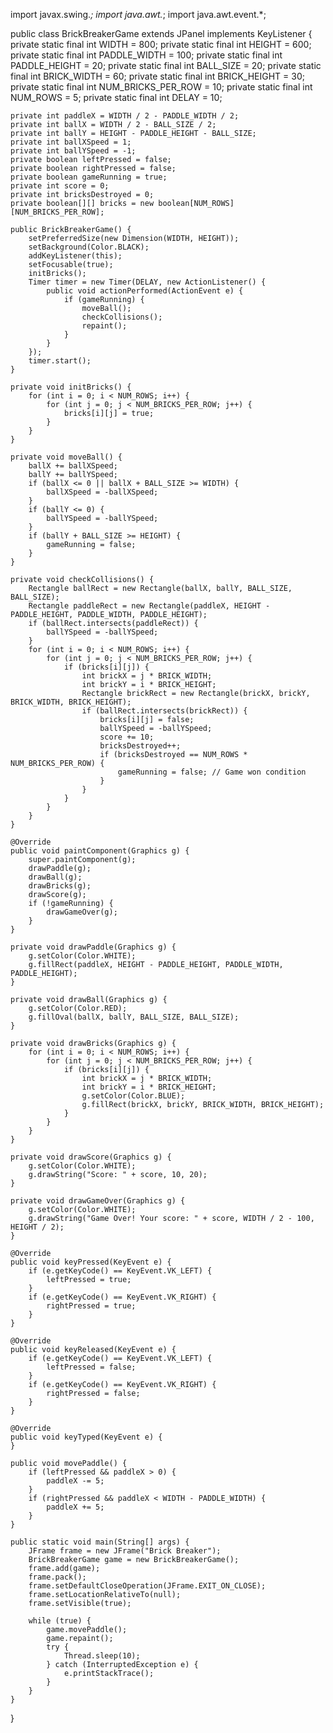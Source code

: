 import javax.swing.*;
import java.awt.*;
import java.awt.event.*;

public class BrickBreakerGame extends JPanel implements KeyListener {
    private static final int WIDTH = 800;
    private static final int HEIGHT = 600;
    private static final int PADDLE_WIDTH = 100;
    private static final int PADDLE_HEIGHT = 20;
    private static final int BALL_SIZE = 20;
    private static final int BRICK_WIDTH = 60;
    private static final int BRICK_HEIGHT = 30;
    private static final int NUM_BRICKS_PER_ROW = 10;
    private static final int NUM_ROWS = 5;
    private static final int DELAY = 10;
    
    private int paddleX = WIDTH / 2 - PADDLE_WIDTH / 2;
    private int ballX = WIDTH / 2 - BALL_SIZE / 2;
    private int ballY = HEIGHT - PADDLE_HEIGHT - BALL_SIZE;
    private int ballXSpeed = 1;
    private int ballYSpeed = -1;
    private boolean leftPressed = false;
    private boolean rightPressed = false;
    private boolean gameRunning = true;
    private int score = 0;
    private int bricksDestroyed = 0;
    private boolean[][] bricks = new boolean[NUM_ROWS][NUM_BRICKS_PER_ROW];

    public BrickBreakerGame() {
        setPreferredSize(new Dimension(WIDTH, HEIGHT));
        setBackground(Color.BLACK);
        addKeyListener(this);
        setFocusable(true);
        initBricks();
        Timer timer = new Timer(DELAY, new ActionListener() {
            public void actionPerformed(ActionEvent e) {
                if (gameRunning) {
                    moveBall();
                    checkCollisions();
                    repaint();
                }
            }
        });
        timer.start();
    }

    private void initBricks() {
        for (int i = 0; i < NUM_ROWS; i++) {
            for (int j = 0; j < NUM_BRICKS_PER_ROW; j++) {
                bricks[i][j] = true;
            }
        }
    }

    private void moveBall() {
        ballX += ballXSpeed;
        ballY += ballYSpeed;
        if (ballX <= 0 || ballX + BALL_SIZE >= WIDTH) {
            ballXSpeed = -ballXSpeed;
        }
        if (ballY <= 0) {
            ballYSpeed = -ballYSpeed;
        }
        if (ballY + BALL_SIZE >= HEIGHT) {
            gameRunning = false;
        }
    }

    private void checkCollisions() {
        Rectangle ballRect = new Rectangle(ballX, ballY, BALL_SIZE, BALL_SIZE);
        Rectangle paddleRect = new Rectangle(paddleX, HEIGHT - PADDLE_HEIGHT, PADDLE_WIDTH, PADDLE_HEIGHT);
        if (ballRect.intersects(paddleRect)) {
            ballYSpeed = -ballYSpeed;
        }
        for (int i = 0; i < NUM_ROWS; i++) {
            for (int j = 0; j < NUM_BRICKS_PER_ROW; j++) {
                if (bricks[i][j]) {
                    int brickX = j * BRICK_WIDTH;
                    int brickY = i * BRICK_HEIGHT;
                    Rectangle brickRect = new Rectangle(brickX, brickY, BRICK_WIDTH, BRICK_HEIGHT);
                    if (ballRect.intersects(brickRect)) {
                        bricks[i][j] = false;
                        ballYSpeed = -ballYSpeed;
                        score += 10;
                        bricksDestroyed++;
                        if (bricksDestroyed == NUM_ROWS * NUM_BRICKS_PER_ROW) {
                            gameRunning = false; // Game won condition
                        }
                    }
                }
            }
        }
    }

    @Override
    public void paintComponent(Graphics g) {
        super.paintComponent(g);
        drawPaddle(g);
        drawBall(g);
        drawBricks(g);
        drawScore(g);
        if (!gameRunning) {
            drawGameOver(g);
        }
    }

    private void drawPaddle(Graphics g) {
        g.setColor(Color.WHITE);
        g.fillRect(paddleX, HEIGHT - PADDLE_HEIGHT, PADDLE_WIDTH, PADDLE_HEIGHT);
    }

    private void drawBall(Graphics g) {
        g.setColor(Color.RED);
        g.fillOval(ballX, ballY, BALL_SIZE, BALL_SIZE);
    }

    private void drawBricks(Graphics g) {
        for (int i = 0; i < NUM_ROWS; i++) {
            for (int j = 0; j < NUM_BRICKS_PER_ROW; j++) {
                if (bricks[i][j]) {
                    int brickX = j * BRICK_WIDTH;
                    int brickY = i * BRICK_HEIGHT;
                    g.setColor(Color.BLUE);
                    g.fillRect(brickX, brickY, BRICK_WIDTH, BRICK_HEIGHT);
                }
            }
        }
    }

    private void drawScore(Graphics g) {
        g.setColor(Color.WHITE);
        g.drawString("Score: " + score, 10, 20);
    }

    private void drawGameOver(Graphics g) {
        g.setColor(Color.WHITE);
        g.drawString("Game Over! Your score: " + score, WIDTH / 2 - 100, HEIGHT / 2);
    }

    @Override
    public void keyPressed(KeyEvent e) {
        if (e.getKeyCode() == KeyEvent.VK_LEFT) {
            leftPressed = true;
        }
        if (e.getKeyCode() == KeyEvent.VK_RIGHT) {
            rightPressed = true;
        }
    }

    @Override
    public void keyReleased(KeyEvent e) {
        if (e.getKeyCode() == KeyEvent.VK_LEFT) {
            leftPressed = false;
        }
        if (e.getKeyCode() == KeyEvent.VK_RIGHT) {
            rightPressed = false;
        }
    }

    @Override
    public void keyTyped(KeyEvent e) {
    }

    public void movePaddle() {
        if (leftPressed && paddleX > 0) {
            paddleX -= 5;
        }
        if (rightPressed && paddleX < WIDTH - PADDLE_WIDTH) {
            paddleX += 5;
        }
    }

    public static void main(String[] args) {
        JFrame frame = new JFrame("Brick Breaker");
        BrickBreakerGame game = new BrickBreakerGame();
        frame.add(game);
        frame.pack();
        frame.setDefaultCloseOperation(JFrame.EXIT_ON_CLOSE);
        frame.setLocationRelativeTo(null);
        frame.setVisible(true);

        while (true) {
            game.movePaddle();
            game.repaint();
            try {
                Thread.sleep(10);
            } catch (InterruptedException e) {
                e.printStackTrace();
            }
        }
    }
}
